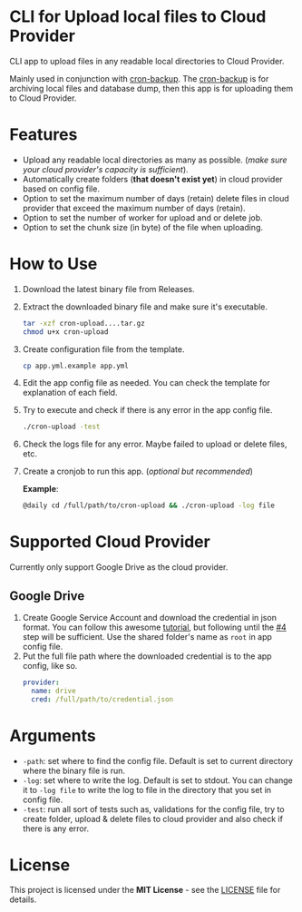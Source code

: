 # CLI for Upload local files to Cloud Provider
CLI app to upload files in any readable local directories to Cloud Provider.

Mainly used in conjunction with [cron-backup](https://github.com/mdanialr/cron-backup).
The [cron-backup](https://github.com/mdanialr/cron-backup) is for archiving local files and database dump, then this app is for uploading them to Cloud Provider.

# Features
* Upload any readable local directories as many as possible. (_make sure your cloud provider's capacity is sufficient_).
* Automatically create folders (**that doesn't exist yet**) in cloud provider based on config file.
* Option to set the maximum number of days (retain) delete files in cloud provider that exceed the maximum number of days (retain).
* Option to set the number of worker for upload and or delete job.
* Option to set the chunk size (in byte) of the file when uploading.

# How to Use
1. Download the latest binary file from Releases.
2. Extract the downloaded binary file and make sure it's executable.
    ```bash
    tar -xzf cron-upload....tar.gz
    chmod u+x cron-upload
    ```
3. Create configuration file from the template.
    ```bash
    cp app.yml.example app.yml
    ```
4. Edit the app config file as needed. You can check the template for explanation of each field. 
5. Try to execute and check if there is any error in the app config file.
   ```bash
   ./cron-upload -test
   ```
6. Check the logs file for any error. Maybe failed to upload or delete files, etc.
7. Create a cronjob to run this app. (*optional but recommended*) 
   
    **Example**:
    ```bash
    @daily cd /full/path/to/cron-upload && ./cron-upload -log file
    ```

# Supported Cloud Provider
Currently only support Google Drive as the cloud provider. 
## Google Drive
1. Create Google Service Account and download the credential in json format. You can follow this awesome [tutorial](https://www.labnol.org/google-api-service-account-220404),
   but following until the [#4](https://www.labnol.org/google-api-service-account-220404#4-share-a-drive-folder) step will be sufficient. Use the shared folder's name as `root` in app config file.
2. Put the full file path where the downloaded credential is to the app config, like so.
    ```yml
    provider:
      name: drive
      cred: /full/path/to/credential.json
    ```

# Arguments
* `-path`: set where to find the config file. Default is set to current directory where the binary file is run.
* `-log`: set where to write the log. Default is set to stdout.
  You can change it to `-log file` to write the log to file in the directory that you set in config file.
* `-test`: run all sort of tests such as, validations for the config file, try to create folder, upload & delete files to cloud provider and also check if there is any error.

# License
This project is licensed under the **MIT License** - see the [LICENSE](LICENSE "LICENSE") file for details.

